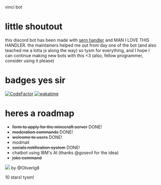 vinci bot

# little shoutout
this discord bot has been made with [sern handler](https://sern.dev) and MAN I LOVE THIS HANDLER.
the maintainers helped me out from day one of the bot (and also teached me a lotta js along the way)
so tysm for everything, and I hope I can continue making new bots with this <3
(also, fellow programmer, consider using it please)

# badges yes sir
[![CodeFactor](https://www.codefactor.io/repository/github/srizan10/vinci/badge)](https://www.codefactor.io/repository/github/srizan10/vinci) [![wakatime](https://wakatime.com/badge/user/4ad16edf-eadc-48d9-b010-26f275fe0be6/project/120bd895-55e3-42fe-894b-bd974f6f7312.svg)](https://wakatime.com/badge/user/4ad16edf-eadc-48d9-b010-26f275fe0be6/project/120bd895-55e3-42fe-894b-bd974f6f7312)
# heres a roadmap

- ~~form to apply for the minecraft server~~ DONE!
- ~~moderation commands~~ DONE!
- ~~welcome to users~~ DONE!
- modmail
- ~~socials notification system~~ DONE!
- chatbot using IBM's AI (thanks @gosevil for the idea)
- ~~joke command~~
  
<!--<img src="https://srizan.s-ul.eu/RddzT2f9">-->

<img src="https://cdn.discordapp.com/attachments/928230817673641995/1036390945945559140/makesweet-hbt4h3.gif">  
by @Oliverlg8

10 stars! tysm!
